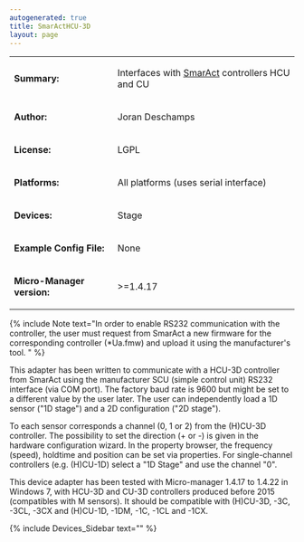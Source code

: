 ```yaml
---
autogenerated: true
title: SmarActHCU-3D
layout: page
---
```


<table>
<tr>
<td markdown="1">

**Summary:**

</td>
<td markdown="1">

Interfaces with [SmarAct](http://www.smaract.com/) controllers HCU and
CU

</td>
</tr>
<tr>
<td markdown="1">

**Author:**

</td>
<td markdown="1">

Joran Deschamps

</td>
</tr>
<tr>
<td markdown="1">

**License:**

</td>
<td markdown="1">

LGPL

</td>
</tr>
<tr>
<td markdown="1">

**Platforms:**

</td>
<td markdown="1">

All platforms (uses serial interface)

</td>
</tr>
<tr>
<td markdown="1">

**Devices:**

</td>
<td markdown="1">

Stage

</td>
</tr>
<tr>
<td markdown="1">

**Example Config File:**

</td>
<td markdown="1">

None

</td>
</tr>
<tr>
<td markdown="1">

**Micro-Manager version:**

</td>
<td markdown="1">

&gt;=1.4.17

</td>
</tr>
</table>

{% include Note text="In order to enable RS232 communication with the controller, the user must request from SmarAct a new firmware for the corresponding controller (*Ua.fmw) and upload it using the manufacturer's tool. " %}

This adapter has been written to communicate with a HCU-3D controller
from SmarAct using the manufacturer SCU (simple control unit) RS232
interface (via COM port). The factory baud rate is 9600 but might be set
to a different value by the user later. The user can independently load
a 1D sensor ("1D stage") and a 2D configuration ("2D stage").

To each sensor corresponds a channel (0, 1 or 2) from the (H)CU-3D
controller. The possibility to set the direction (+ or -) is given in
the hardware configuration wizard. In the property browser, the
frequency (speed), holdtime and position can be set via properties. For
single-channel controllers (e.g. (H)CU-1D) select a "1D Stage" and use
the channel "0".

This device adapter has been tested with Micro-manager 1.4.17 to 1.4.22
in Windows 7, with HCU-3D and CU-3D controllers produced before 2015
(compatibles with M sensors). It should be compatible with (H)CU-3D,
-3C, -3CL, -3CX and (H)CU-1D, -1DM, -1C, -1CL and -1CX.

{% include Devices_Sidebar text="" %}
